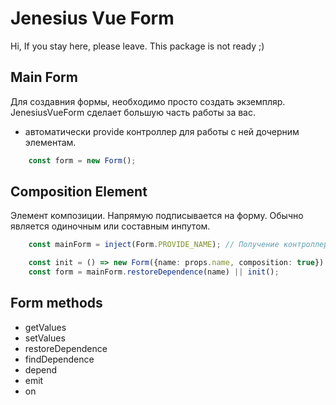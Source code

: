 # Jenesius Vue Form
Hi, If you stay here, please leave. This package is not ready ;)

## Main Form
Для создавния формы, необходимо просто создать экземпляр. JenesiusVueForm сделает
большую часть работы за вас.
- автоматически provide контроллер для работы с ней дочерним элементам.
```js
    const form = new Form();
```

## Composition Element
Элемент композиции. Напрямую подписывается на форму. Обычно является одиночным или
составным инпутом.
```ts
    const mainForm = inject(Form.PROVIDE_NAME); // Получение контроллер

    const init = () => new Form({name: props.name, composition: true})
    const form = mainForm.restoreDependence(name) || init();
```

## Form methods

- getValues
- setValues
- restoreDependence
- findDependence
- depend
- emit
- on
